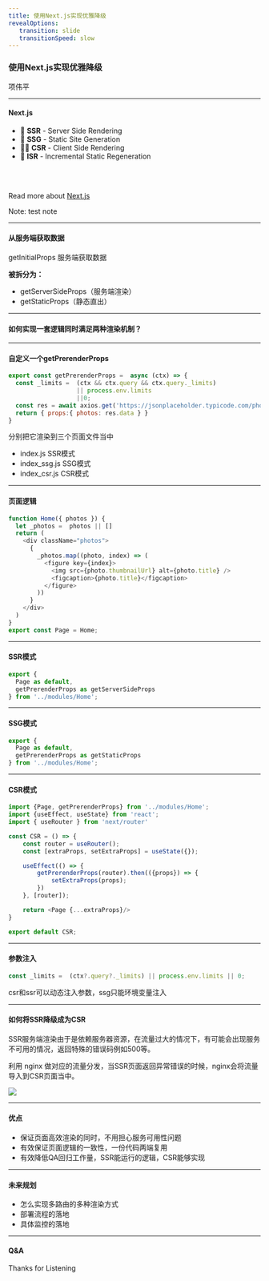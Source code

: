 ```yaml
---
title: 使用Next.js实现优雅降级
revealOptions: 
   transition: slide
   transitionSpeed: slow
---
```


### 使用Next.js实现优雅降级

项伟平

---

#### Next.js

- 📝 **SSR** - Server Side Rendering
- 🎨 **SSG** - Static Site Generation
- 🧑‍💻 **CSR** - Client Side Rendering
- 🤹 **ISR** - Incremental Static Regeneration

<br>
<br>

Read more about [Next.js](https://nextjs.org/)

Note: test note


---

<section style="text-align: left">

#### 从服务端获取数据

getInitialProps 服务端获取数据



**被拆分为：**



- getServerSideProps（服务端渲染）
- getStaticProps（静态直出）

</section>

---

#### 如何实现一套逻辑同时满足两种渲染机制？

---

<section style="text-align: left">

#### 自定义一个getPrerenderProps

```javascript
export const getPrerenderProps =  async (ctx) => {
  const _limits =  (ctx && ctx.query && ctx.query._limits) 
                   || process.env.limits 
                   ||0;
  const res = await axios.get('https://jsonplaceholder.typicode.com/photos?_limit=' + _limits)
  return { props:{ photos: res.data } }
}
```

分别把它渲染到三个页面文件当中

- index.js SSR模式
- index_ssg.js SSG模式
- index_csr.js CSR模式

</section>

---

#### 页面逻辑

```javascript
function Home({ photos }) {
  let _photos =  photos || []
  return (
    <div className="photos">
      {
        _photos.map((photo, index) => (
          <figure key={index}>
            <img src={photo.thumbnailUrl} alt={photo.title} />
            <figcaption>{photo.title}</figcaption>
          </figure>
        ))
      }
    </div>
  )
}
export const Page = Home;
```

---

#### SSR模式

```javascript
export { 
  Page as default, 
  getPrerenderProps as getServerSideProps
} from '../modules/Home';
```

---

#### SSG模式

```javascript
export { 
  Page as default, 
  getPrerenderProps as getStaticProps 
} from '../modules/Home';
```
---

#### CSR模式

```javascript
import {Page, getPrerenderProps} from '../modules/Home';
import {useEffect, useState} from 'react';
import { useRouter } from 'next/router'

const CSR = () => {
    const router = useRouter();
    const [extraProps, setExtraProps] = useState({});

    useEffect(() => {
        getPrerenderProps(router).then(({props}) => {
            setExtraProps(props);
        }) 
    }, [router]);

    return <Page {...extraProps}/>
}

export default CSR;
```

---

#### 参数注入

```javascript
const _limits =  (ctx?.query?._limits) || process.env.limits || 0;
```

csr和ssr可以动态注入参数，ssg只能环境变量注入

---
<section style="text-align:left">

#### 如何将SSR降级成为CSR

SSR服务端渲染由于是依赖服务器资源，在流量过大的情况下，有可能会出现服务不可用的情况，返回特殊的错误码例如500等。

利用 nginx 做对应的流量分发，当SSR页面返回异常错误的时候，nginx会将流量导入到CSR页面当中。

<img class="r-stretch" src='https://keynote.vercel.app/assets/ssr-fallback.png'>

</section>

---

#### 优点

- 保证页面高效渲染的同时，不用担心服务可用性问题
- 有效保证页面逻辑的一致性，一份代码两端复用
- 有效降低QA回归工作量，SSR能运行的逻辑，CSR能够实现


---

#### 未来规划

- 怎么实现多路由的多种渲染方式
- 部署流程的落地
- 具体监控的落地

---

#### Q&A

Thanks for Listening

